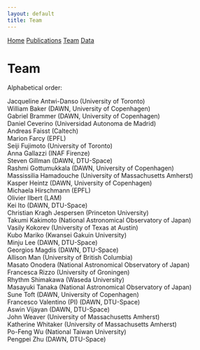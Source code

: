 ```yaml
---
layout: default
title: Team
---
```


<nav class="main-nav">
  <a href="/deepdive/" class="nav-btn">Home</a>
  <a href="/deepdive/publications.html" class="nav-btn">Publications</a>
  <a href="/deepdive/team.html" class="nav-btn">Team</a>
  <a href="/deepdive/data.html" class="nav-btn">Data</a>
</nav>


# Team

Alphabetical order:

<div class="team-list">
  <div class="team-member">Jacqueline Antwi-Danso (University of Toronto)</div>
  <div class="team-member">William Baker (DAWN, University of Copenhagen)</div>
  <div class="team-member">Gabriel Brammer (DAWN, University of Copenhagen)</div>
  <div class="team-member">Daniel Ceverino (Universidad Autonoma de Madrid)</div>
  <div class="team-member">Andreas Faisst (Caltech)</div>
  <div class="team-member">Marion Farcy (EPFL)</div>
  <div class="team-member">Seiji Fujimoto (University of Toronto)</div>
  <div class="team-member">Anna Gallazzi (INAF Firenze)</div>
  <div class="team-member">Steven Gillman (DAWN, DTU-Space)</div>
  <div class="team-member">Rashmi Gottumukkala (DAWN, University of Copenhagen)</div>
  <div class="team-member">Massissilia Hamadouche (University of Massachusetts Amherst)</div>
  <div class="team-member">Kasper Heintz (DAWN, University of Copenhagen)</div>
  <div class="team-member">Michaela Hirschmann (EPFL)</div>
  <div class="team-member">Olivier Ilbert (LAM)</div>
  <div class="team-member">Kei Ito (DAWN, DTU-Space)</div>
  <div class="team-member">Christian Kragh Jespersen (Princeton University)</div>
  <div class="team-member">Takumi Kakimoto (National Astronomical Observatory of Japan)</div>
  <div class="team-member">Vasily Kokorev (University of Texas at Austin)</div>
  <div class="team-member">Kubo Mariko (Kwansei Gakuin University)</div>
  <div class="team-member">Minju Lee (DAWN, DTU-Space)</div>
  <div class="team-member">Georgios Magdis (DAWN, DTU-Space)</div>
  <div class="team-member">Allison Man (University of British Columbia)</div>
  <div class="team-member">Masato Onodera (National Astronomical Observatory of Japan)</div>
  <div class="team-member">Francesca Rizzo (University of Groningen)</div>
  <div class="team-member">Rhythm Shimakawa (Waseda University)</div>
  <div class="team-member">Masayuki Tanaka (National Astronomical Observatory of Japan)</div>
  <div class="team-member">Sune Toft (DAWN, University of Copenhagen)</div>
  <div class="team-member">Francesco Valentino (PI) (DAWN, DTU-Space)</div>
  <div class="team-member">Aswin Vijayan (DAWN, DTU-Space)</div>
  <div class="team-member">John Weaver (University of Massachusetts Amherst)</div>
  <div class="team-member">Katherine Whitaker (University of Massachusetts Amherst)</div>
  <div class="team-member">Po-Feng Wu (National Taiwan University)</div>
  <div class="team-member">Pengpei Zhu (DAWN, DTU-Space)</div>
</div>
